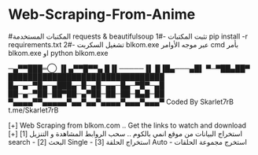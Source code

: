 # Web-Scraping-From-Anime


#المكتبات المستخدمة requests & beautifulsoup
1#- تثبت المكتبات pip install -r requirements.txt
2#- تشغيل السكربت blkom.exe عبر موجه الأوامر cmd بأمر blkom.exe او python blkom.exe


─▄▀▀███═◯
▐▌▄▀▀█▀▀▄
█▐▌─────▐▌
█▐█▄───▄█▌
▀─▀██▄██▀
████████████████████████████████
█▄─▄─▀█▄─▄███▄─█─▄█─▄▄─█▄─▀█▀─▄█
██─▄─▀██─██▀██─▄▀██─██─██─█▄█─██
▀▄▄▄▄▀▀▄▄▄▄▄▀▄▄▀▄▄▀▄▄▄▄▀▄▄▄▀▄▄▄▀
Coded By Skarlet7rB
t.me/Skarlet7rB

[+] Web Scraping from blkom.com .. Get the links to watch and download [+] استخراج البيانات من موقع انمي بالكوم .. سحب الروابط المشاهدة و التنزيل
[1] search - البحث 
[2] Single - استخراج الحلقة
[3] Auto - استخرج مجموعة الحلقات
